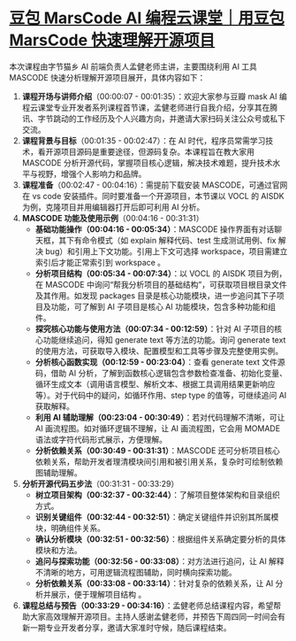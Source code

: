 # [豆包 MarsCode AI 编程云课堂｜用豆包 MarsCode 快速理解开源项目](https://www.bilibili.com/video/BV17PcqefEQi/?spm_id_from=333.999.0.0&vd_source=22af953ea4c09540ad1966711a2d53f0)

本次课程由字节猫乡 AI 前端负责人孟健老师主讲，主要围绕利用 AI 工具 MASCODE 快速分析理解开源项目展开，具体内容如下：

1. **课程开场与讲师介绍**（00:00:07 - 00:01:35）：欢迎大家参与豆瓣 mask AI 编程云课堂专业开发者系列课程首节课，孟健老师进行自我介绍，分享其在腾讯、字节跳动的工作经历及个人兴趣方向，并邀请大家扫码关注公众号或私下交流。
2. **课程背景与目标**（00:01:35 - 00:02:47）：在 AI 时代，程序员常需学习技术，看开源项目源码是重要途径，但源码复杂。本课程旨在教大家用 MASCODE 分析开源代码，掌握项目核心逻辑，解决技术难题，提升技术水平与视野，增强个人影响力和品牌。
3. **课程准备**（00:02:47 - 00:04:16）：需提前下载安装 MASCODE，可通过官网在 vs code 安装插件。同时要准备一个开源项目，本节课以 VOCL 的 AISDK 为例，克隆项目并用编辑器打开后即可利用 AI 分析。
4. **MASCODE 功能及使用示例**（00:04:16 - 00:31:31）
   - **基础功能操作（00:04:16 - 00:05:34）**：MASCODE 操作界面有对话聊天框，其下有命令模式（如 explain 解释代码、test 生成测试用例、fix 解决 bug）和引用上下文功能。引用上下文可选择 workspace，项目需建立索引后才能正常索引到 workspace 。
   - **分析项目结构（00:05:34 - 00:07:34）**：以 VOCL 的 AISDK 项目为例，在 MASCODE 中询问“帮我分析项目的基础结构”，可获取项目根目录文件及其作用。如发现 packages 目录是核心功能模块，进一步追问其下子项目及功能，可了解到 AI 子项目是核心 AI 功能模块，包含多种功能和组件。
   - **探究核心功能与使用方法（00:07:34 - 00:12:59）**：针对 AI 子项目的核心功能继续追问，得知 generate text 等方法的功能。询问 generate text 的使用方法，可获取导入模块、配置模型和工具等步骤及完整使用实例。
   - **分析核心函数实现（00:12:59 - 00:23:04）**：查看 generate text 文件源码，借助 AI 分析，了解到函数核心逻辑包含参数检查准备、初始化变量、循环生成文本（调用语言模型、解析文本、根据工具调用结果更新响应等）。对于代码中的疑问，如循环作用、step type 的值等，可继续追问 AI 获取解释。
   - **利用 AI 辅助理解（00:23:04 - 00:30:49）**：若对代码理解不清晰，可让 AI 画流程图。如对循环逻辑不理解，让 AI 画流程图，它会用 MOMADE 语法或字符代码形式展示，方便理解。
   - **分析依赖关系（00:30:49 - 00:31:31）**：MASCODE 还可分析项目核心依赖关系，帮助开发者理清模块间引用和被引用关系，复杂时可绘制依赖图辅助理解。
5. **分析开源代码五步法**（00:31:31 - 00:33:29）
   - **树立项目架构（00:32:37 - 00:32:44）**：了解项目整体架构和目录组织方式。
   - **识别关键组件（00:32:44 - 00:32:51）**：确定关键组件并识别其所属模块，明确组件关系。
   - **确认分析模块（00:32:51 - 00:32:56）**：根据组件关系确定要分析的具体模块和方法。
   - **追问与探索功能（00:32:56 - 00:33:08）**：对方法进行追问，让 AI 解释不清晰的地方，可用逻辑流程图辅助，同时横向探索功能。
   - **分析依赖关系（00:33:08 - 00:33:14）**：针对复杂的依赖关系，让 AI 分析并展示，便于理解项目结构 。
6. **课程总结与预告（00:33:29 - 00:34:16）**：孟健老师总结课程内容，希望帮助大家高效理解开源项目。主持人感谢孟健老师，并预告下周四同一时间会有新一期专业开发者分享，邀请大家准时守候，随后课程结束。
